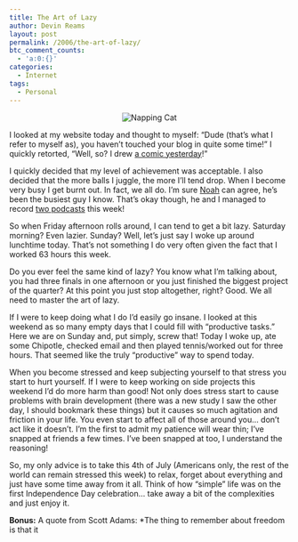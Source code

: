```yaml
---
title: The Art of Lazy
author: Devin Reams
layout: post
permalink: /2006/the-art-of-lazy/
btc_comment_counts:
  - 'a:0:{}'
categories:
  - Internet
tags:
  - Personal
---
```

<div align="center">
  <img src="https://devin.rea.ms/wp-content/uploads/2006/07/lazycat.jpg" class="noborder" alt="Napping Cat" />
</div>

I looked at my website today and thought to myself: &#8220;Dude (that&#8217;s what I refer to myself as), you haven&#8217;t touched your blog in quite some time!&#8221; I quickly retorted, &#8220;Well, so? I drew [a comic yesterday][1]!&#8221;

I quickly decided that my level of achievement was acceptable. I also decided that the more balls I juggle, the more I&#8217;ll tend drop. When I become very busy I get burnt out. In fact, we all do. I&#8217;m sure [Noah][3] can agree, he&#8217;s been the busiest guy I know. That&#8217;s okay though, he and I managed to record [two podcasts][4] this week!

So when Friday afternoon rolls around, I can tend to get a bit lazy. Saturday morning? Even lazier. Sunday? Well, let&#8217;s just say I woke up around lunchtime today. That&#8217;s not something I do very often given the fact that I worked 63 hours this week.

Do you ever feel the same kind of lazy? You know what I&#8217;m talking about, you had three finals in one afternoon or you just finished the biggest project of the quarter? At this point you just stop altogether, right? Good. We all need to master the art of lazy.

If I were to keep doing what I do I&#8217;d easily go insane. I looked at this weekend as so many empty days that I could fill with &#8220;productive tasks.&#8221; Here we are on Sunday and, put simply, screw that! Today I woke up, ate some Chipotle, checked email and then played tennis/worked out for three hours. That seemed like the truly &#8220;productive&#8221; way to spend today.

When you become stressed and keep subjecting yourself to that stress you start to hurt yourself. If I were to keep working on side projects this weekend I&#8217;d do more harm than good! Not only does stress start to cause problems with brain development (there was a new study I saw the other day, I should bookmark these things) but it causes so much agitation and friction in your life. You even start to affect all of those around you&#8230; don&#8217;t act like it doesn&#8217;t. I&#8217;m the first to admit my patience will wear thin; I&#8217;ve snapped at friends a few times. I&#8217;ve been snapped at too, I understand the reasoning!

So, my only advice is to take this 4th of July (Americans only, the rest of the world can remain stressed this week) to relax, forget about everything and just have some time away from it all. Think of how &#8220;simple&#8221; life was on the first Independence Day celebration&#8230; take away a bit of the complexities and just enjoy it.

**Bonus:** A quote from Scott Adams: *The thing to remember about freedom is that it</p>

 [1]: http://lifewithwomen.com
 [3]: http://okdork.com/
 [4]: http://yopos.com/podcast/